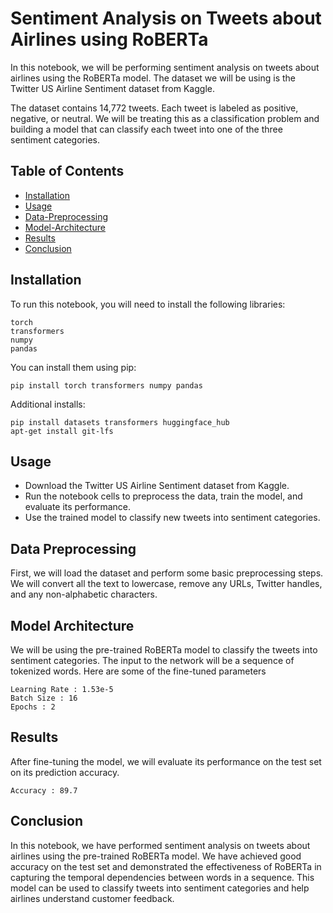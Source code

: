 # Sentiment Analysis on Tweets about Airlines using RoBERTa

In this notebook, we will be performing sentiment analysis on tweets about airlines using the RoBERTa model. The dataset we will be using is the Twitter US Airline Sentiment dataset from Kaggle.

The dataset contains 14,772 tweets. Each tweet is labeled as positive, negative, or neutral. We will be treating this as a classification problem and building a model that can classify each tweet into one of the three sentiment categories.

## Table of Contents

- [Installation](#Installation)
- [Usage](#Usage)
- [Data-Preprocessing](#Data-Preprocessing)
- [Model-Architecture](#Model-Architecture)
- [Results](#Results)
- [Conclusion](#Conclusion)

## Installation

To run this notebook, you will need to install the following libraries:

    torch
    transformers
    numpy
    pandas

You can install them using pip:

    pip install torch transformers numpy pandas

Additional installs:

    pip install datasets transformers huggingface_hub
    apt-get install git-lfs
    
## Usage

- Download the Twitter US Airline Sentiment dataset from Kaggle.
- Run the notebook cells to preprocess the data, train the model, and evaluate its performance.
- Use the trained model to classify new tweets into sentiment categories.

## Data Preprocessing

First, we will load the dataset and perform some basic preprocessing steps. We will convert all the text to lowercase, remove any URLs, Twitter handles, and any non-alphabetic characters.

## Model Architecture

We will be using the pre-trained RoBERTa model to classify the tweets into sentiment categories. The input to the network will be a sequence of tokenized words. Here are some of the fine-tuned parameters 

    Learning Rate : 1.53e-5
    Batch Size : 16
    Epochs : 2

## Results

After fine-tuning the model, we will evaluate its performance on the test set on its prediction accuracy.

    Accuracy : 89.7

## Conclusion

In this notebook, we have performed sentiment analysis on tweets about airlines using the pre-trained RoBERTa model. We have achieved good accuracy on the test set and demonstrated the effectiveness of RoBERTa in capturing the temporal dependencies between words in a sequence. This model can be used to classify tweets into sentiment categories and help airlines understand customer feedback.
